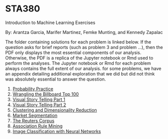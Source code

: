 # STA380
Introduction to Machine Learning Exercises

By: Arantza Garcia, Marifer Martinez, Femke Munting, and Kennedy Zapalac

The folder containing solutions for each problem is linked below. If the question asks for brief reports (such as problem 3 and problem ...), then the PDF only displays the most essential components of our analysis. Otherwise, the PDF is a replica of the Jupyter notebook or Rmd used to perform the analyses. The Jupyter notebook or Rmd for each problem always contains the full extent of our analysis. for some problems, we have an appendix detailing additional exploration that we did but did not think was absolutely essential to answer the question.

1. [Probability Practice](https://github.com/kzapalac/STA380/tree/main/Problem1)
2. [Wrangling the Billboard Top 100](https://github.com/kzapalac/STA380/tree/main/Problem2)
3. [Visual Story Telling Part 1](https://github.com/kzapalac/STA380/tree/main/Problem3)
4. [Visual Story Telling Part 2](https://github.com/kzapalac/STA380/tree/main/Problem4)
5. [Clustering and Dimensionality Reduction](https://github.com/kzapalac/STA380/tree/main/Problem5)
6. [Market Segmentation](https://github.com/kzapalac/STA380/tree/main/Problem6)
7. [The Reuters Corpus](https://github.com/kzapalac/STA380/tree/main/Problem7)
8. [Association Rule Mining](https://github.com/kzapalac/STA380/tree/main/Problem8)
9. [Image Classification with Neural Networks](https://github.com/kzapalac/STA380/tree/main/Problem9)